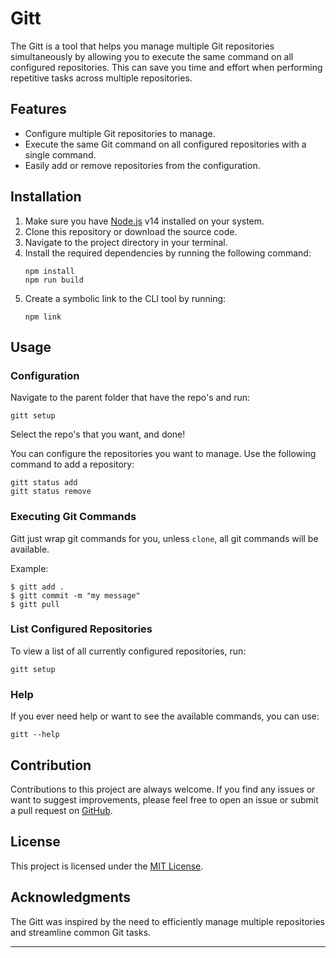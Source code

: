 # Gitt

The Gitt is a tool that helps you manage multiple Git repositories simultaneously by allowing you to execute the same command on all configured repositories. This can save you time and effort when performing repetitive tasks across multiple repositories.

## Features

- Configure multiple Git repositories to manage.
- Execute the same Git command on all configured repositories with a single command.
- Easily add or remove repositories from the configuration.

## Installation

1. Make sure you have [Node.js](https://nodejs.org) v14 installed on your system.
2. Clone this repository or download the source code.
3. Navigate to the project directory in your terminal.
4. Install the required dependencies by running the following command:
   ```
   npm install
   npm run build
   ```
5. Create a symbolic link to the CLI tool by running:
   ```
   npm link
   ```

## Usage

### Configuration

Navigate to the parent folder that have the repo's and run:

```
gitt setup
```

Select the repo's that you want, and done!

You can configure the repositories you want to manage. Use the following command to add a repository:

```
gitt status add
gitt status remove
```

### Executing Git Commands

Gitt just wrap git commands for you, unless `clone`, all git commands will be available.

Example:

```
$ gitt add .
$ gitt commit -m "my message"
$ gitt pull
```

### List Configured Repositories

To view a list of all currently configured repositories, run:

```
gitt setup
```

### Help

If you ever need help or want to see the available commands, you can use:

```
gitt --help
```

## Contribution

Contributions to this project are always welcome. If you find any issues or want to suggest improvements, please feel free to open an issue or submit a pull request on [GitHub](https://github.com/your-username/git-repo-manager).

## License

This project is licensed under the [MIT License](LICENSE).

## Acknowledgments

The Gitt was inspired by the need to efficiently manage multiple repositories and streamline common Git tasks.

---
